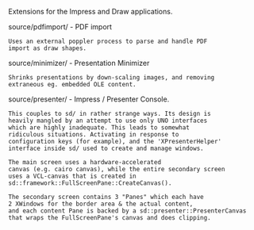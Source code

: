 Extensions for the Impress and Draw applications.

source/pdfimport/ - PDF import

	Uses an external poppler process to parse and handle PDF
	import as draw shapes.

source/minimizer/ - Presentation Minimizer

	Shrinks presentations by down-scaling images, and removing
	extraneous eg. embedded OLE content.

source/presenter/ - Impress / Presenter Console.

	This couples to sd/ in rather strange ways. Its design is
	heavily mangled by an attempt to use only UNO interfaces
	which are highly inadequate. This leads to somewhat
	ridiculous situations. Activating in response to
	configuration keys (for example), and the 'XPresenterHelper'
	interface inside sd/ used to create and manage windows.

    The main screen uses a hardware-accelerated
    canvas (e.g. cairo canvas), while the entire secondary screen
    uses a VCL-canvas that is created in
    sd::framework::FullScreenPane::CreateCanvas().

    The secondary screen contains 3 "Panes" which each have
    2 XWindows for the border area & the actual content,
    and each content Pane is backed by a sd::presenter::PresenterCanvas
    that wraps the FullScreenPane's canvas and does clipping.
